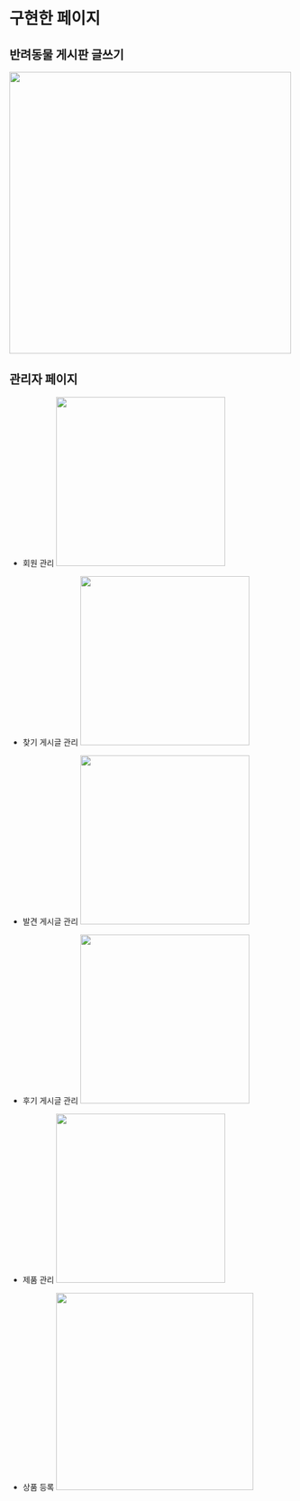 # 구현한 페이지

## 반려동물 게시판 글쓰기 
<img src="https://user-images.githubusercontent.com/73643995/117130219-b79e1b00-adda-11eb-905d-250b8435e272.jpg" height="500" />

## 관리자 페이지
+ 회원 관리
<img src="https://user-images.githubusercontent.com/73643995/117132819-52e4bf80-adde-11eb-914e-91f7f1ab95cb.jpg" height="300" /><br/>

+ 찾기 게시글 관리
<img src="https://user-images.githubusercontent.com/73643995/117133274-0352c380-addf-11eb-8316-da0b8332ed69.jpg" height="300" /><br/>

+ 발견 게시글 관리
<img src="https://user-images.githubusercontent.com/73643995/117133332-11a0df80-addf-11eb-9a04-1d0e8e26d9a5.jpg" height="300" /><br/>

+ 후기 게시글 관리
<img src="https://user-images.githubusercontent.com/73643995/117141525-9abd1400-ade9-11eb-88ac-97a4ff7aa6ea.jpg" height="300" /><br/>

+ 제품 관리
<img src="https://user-images.githubusercontent.com/73643995/117133592-693f4b00-addf-11eb-88b0-c799382788e6.jpg" height="300" /><br/>

+ 상품 등록
<img src="https://user-images.githubusercontent.com/73643995/117133525-5167c700-addf-11eb-85bf-cb16d3da7cb6.jpg" height="350" /><br/>

